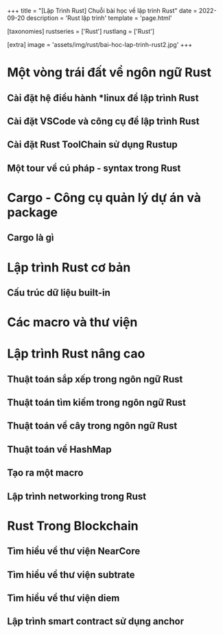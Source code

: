 +++
title = "[Lập Trình Rust] Chuỗi bài học về lập trình Rust"
date = 2022-09-20
description = 'Rust lập trình'
template = 'page.html'

[taxonomies]
rustseries = ['Rust']
rustlang = ['Rust']

[extra]
image = 'assets/img/rust/bai-hoc-lap-trinh-rust2.jpg'
+++


#  Một vòng trái đất về ngôn ngữ Rust
## Cài đặt hệ điều hành *linux để lập trình Rust
## Cài đặt VSCode và công cụ để lập trình Rust
## Cài đặt Rust ToolChain sử dụng Rustup
## Một tour về cú pháp - syntax trong Rust

# Cargo - Công cụ quản lý dự án và package
## Cargo là gì



# Lập trình Rust cơ bản
## Cấu trúc dữ liệu built-in

# Các macro và thư viện 

# Lập trình Rust nâng cao
## Thuật toán sắp xếp trong ngôn ngữ Rust
## Thuật toán tìm kiếm trong ngôn ngữ Rust
## Thuật toán về cây trong ngôn ngữ Rust
## Thuật toán về HashMap
## Tạo ra một macro 
## Lập trình networking trong Rust


# Rust Trong Blockchain

## Tìm hiểu về thư viện NearCore
## Tìm hiểu về thư viện subtrate
## Tìm hiểu về thư viện diem
## Lập trình smart contract sử dụng anchor

